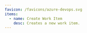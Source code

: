 ```yaml
---
favicon: /favicons/azure-devops.svg
items:
  - name: Create Work Item
    desc: Creates a new work item.
---
```


<script setup>
  import CustomListing from '../../components/CustomListing.vue'
</script>

<CustomListing />
